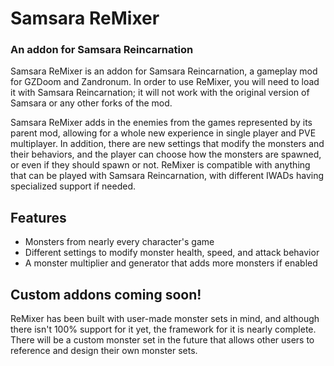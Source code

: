 # Samsara ReMixer
### An addon for Samsara Reincarnation
Samsara ReMixer is an addon for Samsara Reincarnation, a gameplay mod for GZDoom and Zandronum. In order to use ReMixer, you will need to load it with Samsara Reincarnation; it will not work with the original version of Samsara or any other forks of the mod.

Samsara ReMixer adds in the enemies from the games represented by its parent mod, allowing for a whole new experience in single player and PVE multiplayer. In addition, there are new settings that modify the monsters and their behaviors, and the player can choose how the monsters are spawned, or even if they should spawn or not. ReMixer is compatible with anything that can be played with Samsara Reincarnation, with different IWADs having specialized support if needed.

## Features
- Monsters from nearly every character's game
- Different settings to modify monster health, speed, and attack behavior
- A monster multiplier and generator that adds more monsters if enabled

## Custom addons coming soon!
ReMixer has been built with user-made monster sets in mind, and although there isn't 100% support for it yet, the framework for it is nearly complete. There will be a custom monster set in the future that allows other users to reference and design their own monster sets.

